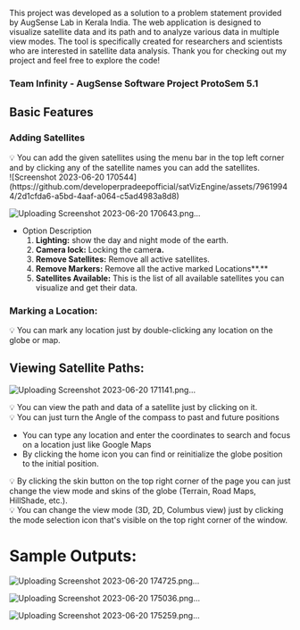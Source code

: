  This project was developed as a solution to a problem statement provided by AugSense Lab in Kerala India. The web application is designed to visualize satellite data and its path and to analyze various data in multiple view modes. The tool is specifically created for researchers and scientists who are interested in satellite data analysis. Thank you for checking out my project and feel free to explore the code!

### Team Infinity - AugSense Software Project ProtoSem 5.1

## Basic Features
### Adding Satellites

<aside>
💡 You can add the given satellites using the menu bar in the top left corner and by clicking any of the satellite names you can add the satellites.

</aside>
![Screenshot 2023-06-20 170544](https://github.com/developerpradeepofficial/satVizEngine/assets/79619944/2d1cfda6-a5bd-4aaf-a064-c5ad4983a8d8)


![Uploading Screenshot 2023-06-20 170643.png…]()


- Option Description
    1. **Lighting:** show the day and night mode of the earth.
    2. **Camera lock:** Locking the camer**a.**
    3. **Remove Satellites:** Remove all active satellites.
    4. ****Remove Markers:**** Remove all the active marked Locations**.**
    5. **Satellites Available:** This is the list of all available satellites you can visualize and get their data. 

### Marking a Location:

<aside>
💡 You can mark any location just by double-clicking any location on the globe or map.

</aside>

## Viewing Satellite Paths:
![Uploading Screenshot 2023-06-20 171141.png…]()



<aside>
💡 You can view the path and data of a satellite just by clicking on it.

</aside>



<aside>
💡 You can just turn the Angle of the compass to past and future positions

</aside>


- You can type any location and enter the coordinates to search and focus on a location just like Google Maps
- By clicking the home icon you can find or reinitialize the globe position to the initial position.


<aside>
💡 By clicking the skin button on the top right corner of the page you can just change the view mode and skins of the globe (Terrain, Road Maps, HillShade, etc.).

</aside>


<aside>
💡 You can change the view mode (3D, 2D, Columbus view) just by clicking the mode selection icon that's visible on the top right corner of the window.

</aside>

# Sample Outputs:

![Uploading Screenshot 2023-06-20 174725.png…]()

![Uploading Screenshot 2023-06-20 175036.png…]()

![Uploading Screenshot 2023-06-20 175259.png…]()
